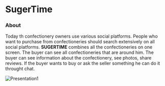 # SugerTime

### About

Today th confectionery owners use various social platforms.
People who want to purchase from confectioneries should search extensively on all social platforms.
**SUGERTIME** combines all the confectioneries on one screen. The buyer can see all confectioneries that are around him.
The buyer can see information about the confectionery, see photos, share reviews.
If the buyer wants to buy or ask the seller something he can do it throught chat.

![Presentation1](https://user-images.githubusercontent.com/49569713/96368615-59228f80-115d-11eb-85b1-760a60964cd4.png)
